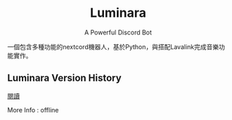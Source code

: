 <p align="center">
    <h1 align="center">Luminara </h1>
    <p align="center">A Powerful Discord Bot</p>
</p>

一個包含多種功能的nextcord機器人，基於Python，與搭配Lavalink完成音樂功能實作。
## Luminara Version History
[閱讀](versionhistory.MD)

More Info : offline